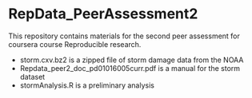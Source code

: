 # RepData_PeerAssessment2

This repository contains materials for the second peer assessment for coursera course Reproducible research.  
 - storm.cxv.bz2 is a zipped file of storm damage data from the NOAA
 - Repdata_peer2_doc_pd01016005curr.pdf is a manual for the storm dataset
 - stormAnalysis.R is a preliminary analysis
